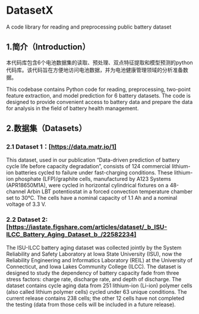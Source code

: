 # DatasetX
A code library for reading and preprocessing public battery dataset

## 1.简介（Introduction）
本代码库包含6个电池数据集的读取、预处理、双点特征提取和模型预测的python代码库。该代码旨在方便地访问电池数据，并为电池健康管理领域的分析准备数据。

This codebase contains Python code for reading, preprocessing, two-point feature extraction, and model prediction for 6 battery datasets. The code is designed to provide convenient access to battery data and prepare the data for analysis in the field of battery health management.

## 2.数据集（Datasets）
### 2.1 Dataset 1：[https://data.matr.io/1]
This dataset, used in our publication “Data-driven prediction of battery cycle life before capacity degradation”, consists of 124 commercial lithium-ion batteries cycled to failure under fast-charging conditions. These lithium-ion phosphate (LFP)/graphite cells, manufactured by A123 Systems (APR18650M1A), were cycled in horizontal cylindrical fixtures on a 48-channel Arbin LBT potentiostat in a forced convection temperature chamber set to 30°C. The cells have a nominal capacity of 1.1 Ah and a nominal voltage of 3.3 V.


### 2.2 Dataset 2: [https://iastate.figshare.com/articles/dataset/_b_ISU-ILCC_Battery_Aging_Dataset_b_/22582234]
The ISU-ILCC battery aging dataset was collected jointly by the System Reliability and Safety Laboratory at Iowa State University (ISU), now the Reliability Engineering and Informatics Laboratory (REIL) at the University of Connecticut, and Iowa Lakes Community College (ILCC). The dataset is designed to study the dependency of battery capacity fade from three stress factors: charge rate, discharge rate, and depth of discharge. The dataset contains cycle aging data from 251 lithium-ion (Li-ion) polymer cells (also called lithium polymer cells) cycled under 63 unique conditions. The current release contains 238 cells; the other 12 cells have not completed the testing (data from those cells will be included in a future release).

